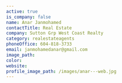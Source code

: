 ```yaml
---
active: true
is_company: false
name: Anar Janmohamed
contactTitle: Real Estate
company: Sutton Grp West Coast Realty
category: realestateagents
phoneOffice: 604-818-3733
email: janmohamedanar@gmail.com
image_path:
color:
website:
profile_image_path: /images/anar---web.jpg
---
```



